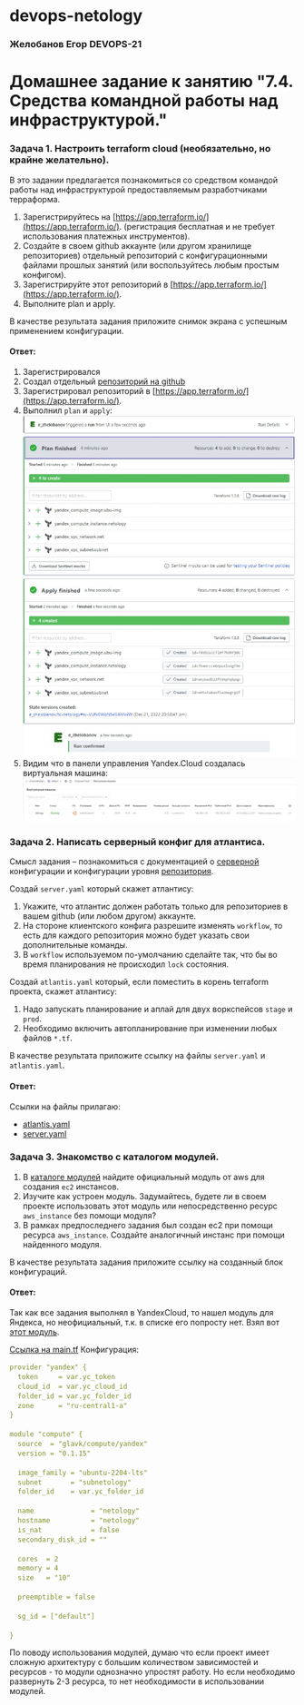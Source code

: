# devops-netology
### Желобанов Егор DEVOPS-21

# Домашнее задание к занятию "7.4. Средства командной работы над инфраструктурой."

### Задача 1. Настроить terraform cloud (необязательно, но крайне желательно).

В это задании предлагается познакомиться со средством командой работы над инфраструктурой предоставляемым
разработчиками терраформа. 

1. Зарегистрируйтесь на [https://app.terraform.io/](https://app.terraform.io/).
(регистрация бесплатная и не требует использования платежных инструментов).
2. Создайте в своем github аккаунте (или другом хранилище репозиториев) отдельный репозиторий с
 конфигурационными файлами прошлых занятий (или воспользуйтесь любым простым конфигом).
3. Зарегистрируйте этот репозиторий в [https://app.terraform.io/](https://app.terraform.io/).
4. Выполните plan и apply. 

В качестве результата задания приложите снимок экрана с успешным применением конфигурации.

#### Ответ:
1. Зарегистрировался
2. Создал отдельный [репозиторий на github](https://github.com/E-zh/tc-netology)
3. Зарегистрировал репозиторий в [https://app.terraform.io/](https://app.terraform.io/).
4. Выполнил `plan` и `apply`:  
![](../pics/7.4/plan_apply.jpg)
5. Видим что в панели управления Yandex.Cloud создалась виртуальная машина:  
![](../pics/7.4/ya_cloud.jpg)

### Задача 2. Написать серверный конфиг для атлантиса. 

Смысл задания – познакомиться с документацией 
о [серверной](https://www.runatlantis.io/docs/server-side-repo-config.html) конфигурации и конфигурации уровня 
 [репозитория](https://www.runatlantis.io/docs/repo-level-atlantis-yaml.html).

Создай `server.yaml` который скажет атлантису:
1. Укажите, что атлантис должен работать только для репозиториев в вашем github (или любом другом) аккаунте.
2. На стороне клиентского конфига разрешите изменять `workflow`, то есть для каждого репозитория можно 
будет указать свои дополнительные команды. 
3. В `workflow` используемом по-умолчанию сделайте так, что бы во время планирования не происходил `lock` состояния.

Создай `atlantis.yaml` который, если поместить в корень terraform проекта, скажет атлантису:
1. Надо запускать планирование и аплай для двух воркспейсов `stage` и `prod`.
2. Необходимо включить автопланирование при изменении любых файлов `*.tf`.

В качестве результата приложите ссылку на файлы `server.yaml` и `atlantis.yaml`.

#### Ответ:
Ссылки на файлы прилагаю:
* [atlantis.yaml](https://github.com/E-zh/tc-netology/blob/main/atlantis.yaml)
* [server.yaml](https://github.com/E-zh/tc-netology/blob/main/server.yaml)

### Задача 3. Знакомство с каталогом модулей. 

1. В [каталоге модулей](https://registry.terraform.io/browse/modules) найдите официальный модуль от aws для создания
`ec2` инстансов. 
2. Изучите как устроен модуль. Задумайтесь, будете ли в своем проекте использовать этот модуль или непосредственно 
ресурс `aws_instance` без помощи модуля?
3. В рамках предпоследнего задания был создан ec2 при помощи ресурса `aws_instance`. 
Создайте аналогичный инстанс при помощи найденного модуля.   

В качестве результата задания приложите ссылку на созданный блок конфигураций.

#### Ответ:
Так как все задания выполнял в YandexCloud, то нашел модуль для Яндекса, но неофициальный, т.к. в списке его попросту нет.
Взял вот [этот модуль](https://registry.terraform.io/modules/glavk/compute/yandex/latest).

[Ссылка на main.tf](https://github.com/E-zh/tc-netology/blob/main/main.tf)
Конфигурация:  
```yaml
provider "yandex" {
  token     = var.yc_token
  cloud_id  = var.yc_cloud_id
  folder_id = var.yc_folder_id
  zone      = "ru-central1-a"
}

module "compute" {
  source  = "glavk/compute/yandex"
  version = "0.1.15"

  image_family = "ubuntu-2204-lts"
  subnet       = "subnetology"
  folder_id    = var.yc_folder_id

  name              = "netology"
  hostname          = "netology"
  is_nat            = false
  secondary_disk_id = ""

  cores  = 2
  memory = 4
  size   = "10"

  preemptible = false

  sg_id = ["default"]

}
```
По поводу использования модулей, думаю что если проект имеет сложную архитектуру с большим количеством зависимостей и ресурсов - то модули однозначно упростят работу. Но если необходимо развернуть 2-3 ресурса, то нет необходимости в использовании модулей.